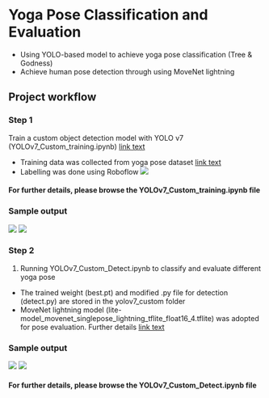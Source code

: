 # Yoga Pose Classification and Evaluation
* Using YOLO-based model to achieve yoga pose classification (Tree & Godness)
* Achieve human pose detection through using MoveNet lightning 

## Project workflow
### Step 1
Train a custom object detection model with YOLO v7 (YOLOv7_Custom_training.ipynb) [link text](https://github.com/WongKinYiu/yolov7)

* Training data was collected from yoga pose dataset [link text](https://www.kaggle.com/datasets/niharika41298/yoga-poses-dataset)
* Labelling was done using Roboflow
![](https://drive.google.com/uc?export=view&id=1Z9D9aoqciDhjJaAB-_uRU8MsFgQl1CLs)

#### For further details, please browse the YOLOv7_Custom_training.ipynb file
### Sample output
![](https://drive.google.com/uc?export=view&id=1xOnYO71Jk8NxO9uXLudqP33Ux0HEnH_E) ![](https://drive.google.com/uc?export=view&id=1yM1zoBJK2ahXr7Urq1l7wabNkRcywoYz)

### Step 2
1. Running YOLOv7_Custom_Detect.ipynb to classify and evaluate different yoga pose
* The trained weight (best.pt) and modified .py file for detection (detect.py) are stored in the yolov7_custom folder
* MoveNet lightning model (lite-model_movenet_singlepose_lightning_tflite_float16_4.tflite) was adopted for pose evaluation. Further details [link text](https://tfhub.dev/google/movenet/multipose/lightning/1)

### Sample output
![](https://drive.google.com/uc?export=view&id=1uiDuYgg8dFci2DkT1bZ34wZ8yfbToZSK) ![](https://drive.google.com/uc?export=view&id=1U5oD6SBuyCByD_CHonlgK09oB6fH0EgP)

#### For further details, please browse the YOLOv7_Custom_Detect.ipynb file
